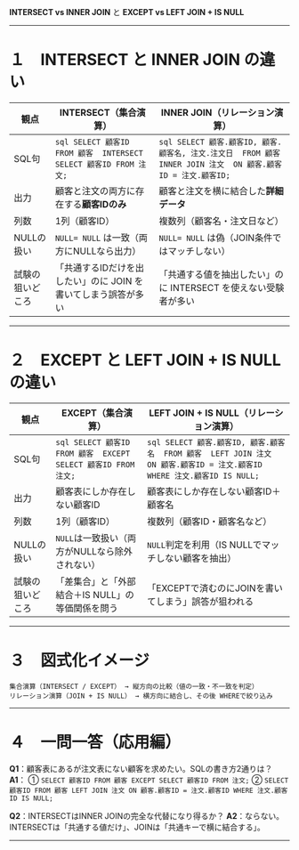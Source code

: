 **INTERSECT vs INNER JOIN** と **EXCEPT vs LEFT JOIN + IS NULL** 

---

# １　INTERSECT と INNER JOIN の違い

| 観点       | INTERSECT（集合演算）                                             | INNER JOIN（リレーション演算）                                                                 |
| -------- | ----------------------------------------------------------- | ------------------------------------------------------------------------------------ |
| SQL句     | `sql SELECT 顧客ID FROM 顧客  INTERSECT  SELECT 顧客ID FROM 注文; ` | `sql SELECT 顧客.顧客ID, 顧客.顧客名, 注文.注文日  FROM 顧客  INNER JOIN 注文  ON 顧客.顧客ID = 注文.顧客ID; ` |
| 出力       | 顧客と注文の両方に存在する**顧客IDのみ**                                     | 顧客と注文を横に結合した**詳細データ**                                                                |
| 列数       | 1列（顧客ID）                                                    | 複数列（顧客名・注文日など）                                                                       |
| NULLの扱い  | `NULL= NULL` は一致（両方にNULLなら出力）                               | `NULL= NULL` は偽（JOIN条件ではマッチしない）                                                      |
| 試験の狙いどころ | 「共通するIDだけを出したい」のに JOIN を書いてしまう誤答が多い                         | 「共通する値を抽出したい」のに INTERSECT を使えない受験者が多い                                                |

---

# ２　EXCEPT と LEFT JOIN + IS NULL の違い

| 観点       | EXCEPT（集合演算）                                             | LEFT JOIN + IS NULL（リレーション演算）                                                                      |
| -------- | -------------------------------------------------------- | -------------------------------------------------------------------------------------------------- |
| SQL句     | `sql SELECT 顧客ID FROM 顧客  EXCEPT  SELECT 顧客ID FROM 注文; ` | `sql SELECT 顧客.顧客ID, 顧客.顧客名  FROM 顧客  LEFT JOIN 注文  ON 顧客.顧客ID = 注文.顧客ID  WHERE 注文.顧客ID IS NULL; ` |
| 出力       | 顧客表にしか存在しない顧客ID                                          | 顧客表にしか存在しない顧客ID＋顧客名                                                                                |
| 列数       | 1列（顧客ID）                                                 | 複数列（顧客ID・顧客名など）                                                                                    |
| NULLの扱い  | `NULL`は一致扱い（両方がNULLなら除外されない）                             | `NULL`判定を利用（IS NULLでマッチしない顧客を抽出）                                                                   |
| 試験の狙いどころ | 「差集合」と「外部結合＋IS NULL」の等価関係を問う                             | 「EXCEPTで済むのにJOINを書いてしまう」誤答が狙われる                                                                    |

---

# ３　図式化イメージ

```
集合演算（INTERSECT / EXCEPT） → 縦方向の比較（値の一致・不一致を判定）
リレーション演算（JOIN + IS NULL） → 横方向に結合し、その後 WHEREで絞り込み
```

---

# ４　一問一答（応用編）

**Q1**：顧客表にあるが注文表にない顧客を求めたい。SQLの書き方2通りは？
**A1**：
① `SELECT 顧客ID FROM 顧客 EXCEPT SELECT 顧客ID FROM 注文;`
② `SELECT 顧客ID FROM 顧客 LEFT JOIN 注文 ON 顧客.顧客ID = 注文.顧客ID WHERE 注文.顧客ID IS NULL;`

**Q2**：INTERSECTはINNER JOINの完全な代替になり得るか？
**A2**：ならない。INTERSECTは「共通する値だけ」、JOINは「共通キーで横に結合する」。

---

